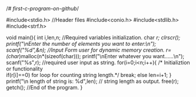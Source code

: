 /*# first-c-program-on-github*/

#include<stdio.h>      //Header files
#include<conio.h>
#include<stdlib.h>
#include<strf.h>

void main(){
int i,len,n;     //Required variables initialization.
char *r;
clrscr();
printf("\nEnter the number of elements you want to enter:\n");
scanf("%d",&n);           //Input Form user for dynamic memory creation.
r=(char*)malloc(n*(sizeof(char)));
printf("\nEnter whatever you want......\n");
scanf("%s",r);        //required user input as string.
for(i=0;i<n;i++){    /* Initializtion or functionality                        
if(r[i]==0)                for loop for counting string length.*/
break;
else
len=i+1;
}
printf("\n length of string is: %d",len);   // string length as output.
free(r);
getch();    //End of the program.
}
